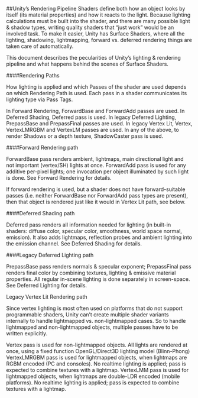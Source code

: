 ##Unity’s Rendering Pipeline
Shaders define both how an object looks by itself (its material properties) and how it reacts to the light. Because lighting calculations must be built into the shader, and there are many possible light & shadow types, writing quality shaders that “just work” would be an involved task. To make it easier, Unity has Surface Shaders, where all the lighting, shadowing, lightmapping, forward vs. deferred rendering things are taken care of automatically.

This document describes the pecularities of Unity’s lighting & rendering pipeline and what happens behind the scenes of Surface Shaders.

####Rendering Paths

How lighting is applied and which Passes of the shader are used depends on which Rendering Path is used. Each pass in a shader communicates its lighting type via Pass Tags.

In Forward Rendering, ForwardBase and ForwardAdd passes are used.
In Deferred Shading, Deferred pass is used.
In legacy Deferred Lighting, PrepassBase and PrepassFinal passes are used.
In legacy Vertex Lit, Vertex, VertexLMRGBM and VertexLM passes are used.
In any of the above, to render Shadows or a depth texture, ShadowCaster pass is used.

####Forward Rendering path

ForwardBase pass renders ambient, lightmaps, main directional light and not important (vertex/SH) lights at once. ForwardAdd pass is used for any additive per-pixel lights; one invocation per object illuminated by such light is done. See Forward Rendering for details.

If forward rendering is used, but a shader does not have forward-suitable passes (i.e. neither ForwardBase nor ForwardAdd pass types are present), then that object is rendered just like it would in Vertex Lit path, see below.

####Deferred Shading path

Deferred pass renders all information needed for lighting (in built-in shaders: diffuse color, specular color, smoothness, world space normal, emission). It also adds lightmaps, reflection probes and ambient lighting into the emission channel. See Deferred Shading for details.

####Legacy Deferred Lighting path

PrepassBase pass renders normals & specular exponent; PrepassFinal pass renders final color by combining textures, lighting & emissive material properties. All regular in-scene lighting is done separately in screen-space. See Deferred Lighting for details.

Legacy Vertex Lit Rendering path

Since vertex lighting is most often used on platforms that do not support programmable shaders, Unity can’t create multiple shader variants internally to handle lightmapped vs. non-lightmapped cases. So to handle lightmapped and non-lightmapped objects, multiple passes have to be written explicitly.

Vertex pass is used for non-lightmapped objects. All lights are rendered at once, using a fixed function OpenGL/Direct3D lighting model (Blinn-Phong)
VertexLMRGBM pass is used for lightmapped objects, when lightmaps are RGBM encoded (PC and consoles). No realtime lighting is applied; pass is expected to combine textures with a lightmap.
VertexLMM pass is used for lightmapped objects, when lightmaps are double-LDR encoded (mobile platforms). No realtime lighting is applied; pass is expected to combine textures with a lightmap.